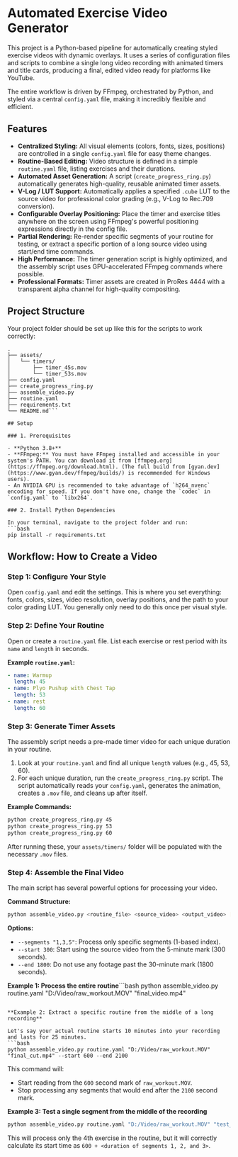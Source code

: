 # Automated Exercise Video Generator

This project is a Python-based pipeline for automatically creating styled exercise videos with dynamic overlays. It uses a series of configuration files and scripts to combine a single long video recording with animated timers and title cards, producing a final, edited video ready for platforms like YouTube.

The entire workflow is driven by FFmpeg, orchestrated by Python, and styled via a central `config.yaml` file, making it incredibly flexible and efficient.

## Features

- **Centralized Styling:** All visual elements (colors, fonts, sizes, positions) are controlled in a single `config.yaml` file for easy theme changes.
- **Routine-Based Editing:** Video structure is defined in a simple `routine.yaml` file, listing exercises and their durations.
- **Automated Asset Generation:** A script (`create_progress_ring.py`) automatically generates high-quality, reusable animated timer assets.
- **V-Log / LUT Support:** Automatically applies a specified `.cube` LUT to the source video for professional color grading (e.g., V-Log to Rec.709 conversion).
- **Configurable Overlay Positioning:** Place the timer and exercise titles anywhere on the screen using FFmpeg's powerful positioning expressions directly in the config file.
- **Partial Rendering:** Re-render specific segments of your routine for testing, or extract a specific portion of a long source video using start/end time commands.
- **High Performance:** The timer generation script is highly optimized, and the assembly script uses GPU-accelerated FFmpeg commands where possible.
- **Professional Formats:** Timer assets are created in ProRes 4444 with a transparent alpha channel for high-quality compositing.

## Project Structure

Your project folder should be set up like this for the scripts to work correctly:

```
.
├── assets/
│   └── timers/
│       ├── timer_45s.mov
│       └── timer_53s.mov
├── config.yaml
├── create_progress_ring.py
├── assemble_video.py
├── routine.yaml
├── requirements.txt
└── README.md```

## Setup

### 1. Prerequisites

- **Python 3.8+**
- **FFmpeg:** You must have FFmpeg installed and accessible in your system's PATH. You can download it from [ffmpeg.org](https://ffmpeg.org/download.html). (The full build from [gyan.dev](https://www.gyan.dev/ffmpeg/builds/) is recommended for Windows users).
- An NVIDIA GPU is recommended to take advantage of `h264_nvenc` encoding for speed. If you don't have one, change the `codec` in `config.yaml` to `libx264`.

### 2. Install Python Dependencies

In your terminal, navigate to the project folder and run:
```bash
pip install -r requirements.txt
```

## Workflow: How to Create a Video

### Step 1: Configure Your Style

Open `config.yaml` and edit the settings. This is where you set everything: fonts, colors, sizes, video resolution, overlay positions, and the path to your color grading LUT. You generally only need to do this once per visual style.

### Step 2: Define Your Routine

Open or create a `routine.yaml` file. List each exercise or rest period with its `name` and `length` in seconds.

**Example `routine.yaml`:**
```yaml
- name: Warmup
  length: 45
- name: Plyo Pushup with Chest Tap
  length: 53
- name: rest
  length: 60
```

### Step 3: Generate Timer Assets

The assembly script needs a pre-made timer video for each unique duration in your routine.

1.  Look at your `routine.yaml` and find all unique `length` values (e.g., 45, 53, 60).
2.  For each unique duration, run the `create_progress_ring.py` script. The script automatically reads your `config.yaml`, generates the animation, creates a `.mov` file, and cleans up after itself.

**Example Commands:**
```bash
python create_progress_ring.py 45
python create_progress_ring.py 53
python create_progress_ring.py 60
```
After running these, your `assets/timers/` folder will be populated with the necessary `.mov` files.

### Step 4: Assemble the Final Video

The main script has several powerful options for processing your video.

**Command Structure:**
```bash
python assemble_video.py <routine_file> <source_video> <output_video> [options]
```

**Options:**
- `--segments "1,3,5"`: Process only specific segments (1-based index).
- `--start 300`: Start using the source video from the 5-minute mark (300 seconds).
- `--end 1800`: Do not use any footage past the 30-minute mark (1800 seconds).

**Example 1: Process the entire routine**```bash
python assemble_video.py routine.yaml "D:/Video/raw_workout.MOV" "final_video.mp4"
```

**Example 2: Extract a specific routine from the middle of a long recording**

Let's say your actual routine starts 10 minutes into your recording and lasts for 25 minutes.
```bash
python assemble_video.py routine.yaml "D:/Video/raw_workout.MOV" "final_cut.mp4" --start 600 --end 2100
```
This command will:
- Start reading from the `600` second mark of `raw_workout.MOV`.
- Stop processing any segments that would end after the `2100` second mark.

**Example 3: Test a single segment from the middle of the recording**
```bash
python assemble_video.py routine.yaml "D:/Video/raw_workout.MOV" "test_segment_4.mp4" --start 600 --segments 4
```
This will process only the 4th exercise in the routine, but it will correctly calculate its start time as `600 + <duration of segments 1, 2, and 3>`.